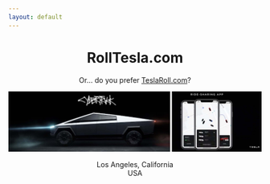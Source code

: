 ```yaml
---
layout: default
---
```

<center>
<h1>RollTesla.com</h1>
<p>Or... do you prefer <a href="http://TeslaRoll.com">TeslaRoll.com</a>?</p>
<img src="cybertruck_with_ridesharing.jpg" width="800">
<p>Los Angeles, California<br/>
USA</p>
</center>
